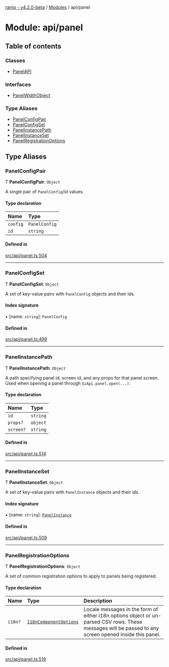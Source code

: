 [ramp - v4.2.0-beta](../README.md) / [Modules](../modules.md) / api/panel

# Module: api/panel

## Table of contents

### Classes

- [PanelAPI](../classes/api_panel.PanelAPI.md)

### Interfaces

- [PanelWidthObject](../interfaces/api_panel.PanelWidthObject.md)

### Type Aliases

- [PanelConfigPair](api_panel.md#panelconfigpair)
- [PanelConfigSet](api_panel.md#panelconfigset)
- [PanelInstancePath](api_panel.md#panelinstancepath)
- [PanelInstanceSet](api_panel.md#panelinstanceset)
- [PanelRegistrationOptions](api_panel.md#panelregistrationoptions)

## Type Aliases

### PanelConfigPair

Ƭ **PanelConfigPair**: `Object`

A single pair of `PanelConfig`/id values.

#### Type declaration

| Name | Type |
| :------ | :------ |
| `config` | `PanelConfig` |
| `id` | `string` |

#### Defined in

[src/api/panel.ts:504](https://github.com/sharvenp/ramp4-docs/blob/c6cdb39/src/api/panel.ts#L504)

___

### PanelConfigSet

Ƭ **PanelConfigSet**: `Object`

A set of key-value pairs with `PanelConfig` objects and their ids.

#### Index signature

▪ [name: `string`]: `PanelConfig`

#### Defined in

[src/api/panel.ts:499](https://github.com/sharvenp/ramp4-docs/blob/c6cdb39/src/api/panel.ts#L499)

___

### PanelInstancePath

Ƭ **PanelInstancePath**: `Object`

A path specifying panel id, screen id, and any props for that panel screen. Used when opening a panel through `$iApi.panel.open(...)`.

#### Type declaration

| Name | Type |
| :------ | :------ |
| `id` | `string` |
| `props?` | `object` |
| `screen?` | `string` |

#### Defined in

[src/api/panel.ts:514](https://github.com/sharvenp/ramp4-docs/blob/c6cdb39/src/api/panel.ts#L514)

___

### PanelInstanceSet

Ƭ **PanelInstanceSet**: `Object`

A set of key-value pairs with `PanelInstance` objects and their ids.

#### Index signature

▪ [name: `string`]: [`PanelInstance`](../classes/api_panel_instance.PanelInstance.md)

#### Defined in

[src/api/panel.ts:509](https://github.com/sharvenp/ramp4-docs/blob/c6cdb39/src/api/panel.ts#L509)

___

### PanelRegistrationOptions

Ƭ **PanelRegistrationOptions**: `Object`

A set of common registration options to apply to panels being registered.

#### Type declaration

| Name | Type | Description |
| :------ | :------ | :------ |
| `i18n?` | [`I18nComponentOptions`](lang.md#i18ncomponentoptions) | Locale messages in the form of either i18n options object or un-parsed CSV rows. These messages will be passed to any screen opened inside this panel. |

#### Defined in

[src/api/panel.ts:519](https://github.com/sharvenp/ramp4-docs/blob/c6cdb39/src/api/panel.ts#L519)
